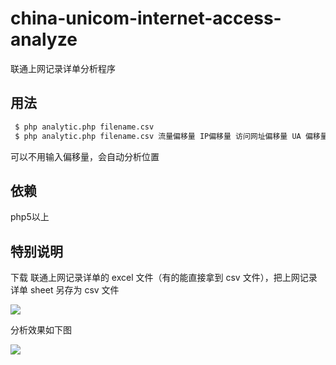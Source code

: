 # china-unicom-internet-access-analyze
 联通上网记录详单分析程序

## 用法

```bash
 $ php analytic.php filename.csv
 $ php analytic.php filename.csv 流量偏移量 IP偏移量 访问网址偏移量 UA 偏移量（可以是任何想看的列）
```
 可以不用输入偏移量，会自动分析位置

## 依赖

 php5以上

## 特别说明

下载 联通上网记录详单的 excel 文件（有的能直接拿到 csv 文件），把上网记录详单 sheet 另存为 csv 文件

![](http://onkijgjy1.bkt.clouddn.com/%E5%B1%8F%E5%B9%95%E5%BF%AB%E7%85%A7%202017-03-29%20%E4%B8%8B%E5%8D%884.32.03.png)

分析效果如下图

![](http://onkijgjy1.bkt.clouddn.com/%E5%B1%8F%E5%B9%95%E5%BF%AB%E7%85%A7%202017-03-29%20%E4%B8%8B%E5%8D%884.35.29.png)


